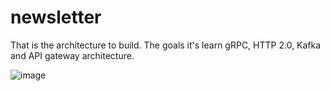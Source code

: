 # newsletter
That is the architecture to build. The goals it's learn gRPC, HTTP 2.0, Kafka and API gateway architecture.

![image](https://user-images.githubusercontent.com/58860863/186047985-9fbabc6e-e401-4c04-8d45-e1a80a956a10.png)
